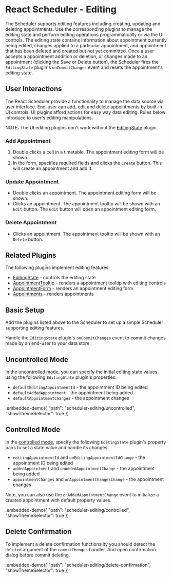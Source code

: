 # React Scheduler - Editing

The Scheduler supports editing features including creating, updating and deleting appointments. Use the corresponding plugins to manage the editing state and perform editing operations programmatically or via the UI controls. The editing state contains information about appointment currently being edited, changes applied to a particular appointment, and appointment that has been deleted and created but not yet committed. Once a user accepts a appointment addition or deletion, or changes made to an appointment (clicking the Save or Delete button), the Scheduler fires the `EditingState` plugin's `onCommitChanges` event and resets the appointment's editing state.

## User Interactions

The React Scheduler provide a functionality to manage the data source via user interface. End-user can add, edit and delete appointments by built-in UI controls. UI plugins afford actions for easy way data editing. Rules below introduce to user's editing manipulations.

NOTE: The UI editing plugins don't work without the [EditingState](../reference/editing-state.md) plugin.

### Add Appointment

1. Double clicks a cell in a timetable. The appointment editing form will be shown.
2. In the form, specifies required fields and clicks the `Create` button. This will create an appointment and add it.

### Update Appointment

- Double clicks an appointment. The appointment editing form will be shown.
- Clicks an appointment. The appointment tooltip will be shown with an `Edit` button. The `Edit` button will open an appointment editing form.

### Delete Appointment

- Clicks an appointment. The appointment tooltip will be shown with an `Delete` button.

## Related Plugins

The following plugins implement editing features:

- [EditingState](../reference/editing-state.md) - controls the editing state
- [AppointmentTooltip](../reference/appointment-tooltip.md) - renders a appointment tooltip with editing controls
- [AppointmentForm](../reference/appointment-form.md) - renders an appointment editing form
- [Appointments](../reference/appointments.md) - renders appointments

## Basic Setup

Add the plugins listed above to the Scheduler to set up a simple Scheduler supporting editing features.

Handle the `EditingState` plugin's `onCommitChanges` event to commit changes made by an end-user to your data store.

## Uncontrolled Mode

In the [uncontrolled mode](controlled-and-uncontrolled-modes.md), you can specify the initial editing state values using the following `EditingState` plugin's properties:

- `defaultEditingAppointmentId` - the appointment ID being edited
- `defaultAddedAppointment` - the appointment being added
- `defaultAppointmentChanges` - the appointment changes

.embedded-demo({ "path": "scheduler-editing/uncontrolled", "showThemeSelector": true })

## Controlled Mode

In the [controlled mode](controlled-and-uncontrolled-modes.md), specify the following `EditingState` plugin's property pairs to set a state value and handle its changes:

- `editingAppointmentId` and `onEditingAppointmentIdChange` - the appointment ID being edited
- `addedAppointment` and `onAddedAppointmentChange` - the appointment being added
- `appointmentChanges` and `onAppointmentChangesChange` - the appointment changes

Note, you can also use the `onAddedAppointmentChange` event to initialize a created appointment with default property values.

.embedded-demo({ "path": "scheduler-editing/controlled", "showThemeSelector": true })

## Delete Confirmation

To implement a delete confirmation functionality you should detect the `deleted` argument of the `commitChanges` handler. And open confirmation dialog before commit deleting.

.embedded-demo({ "path": "scheduler-editing/delete-confirmation", "showThemeSelector": true })
